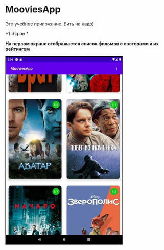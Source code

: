 # MooviesApp
Это учебное приложение. Бить не надо)

*1 Экран *

__На первом экране отображается список фильмов с постерами и их рейтингом__

![Screenshot](https://github.com/Sominisadssadd/MooviesApp/blob/master/images_for_readme/5_image.jpg)

